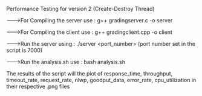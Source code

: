 Performance Testing for version 2 (Create-Destroy Thread)

--->For Compiling the server 
	use : g++ gradingserver.c -o server

--->For Compiling the client 
	use : g++ gradingclient.cpp -o client

--->Run the server
	using : ./server <port_number>  (port number set in the script is 7000)

--->Run	the analysis.sh
	use : bash analysis.sh 

The results of the script will the plot of response_time, throughput, timeout_rate, request_rate, nlwp, goodput_data, error_rate, cpu_utilization in their respective .png files
